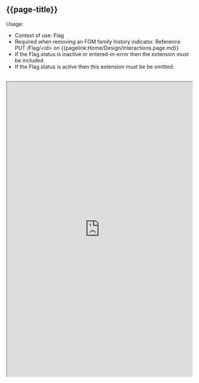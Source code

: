## {{page-title}}

Usage:
- Context of use: Flag
- Required when removing an FGM family history indicator. Reference PUT /Flag/&lt;id&gt; on {{pagelink:Home/Design/Interactions.page.md}}
- If the Flag.status is inactive or entered-in-error then the extension must be included.
- If the Flag.status is active then this extension must be be omitted.

<br>


<iframe src="https://simplifier.net/guide/nhs-england-fhir-implementation-guide/home/profiles-and-extensions/extension-library/extension-england-fgmremovalreason.page.md?version=current" height="800px" width="100%"></iframe>